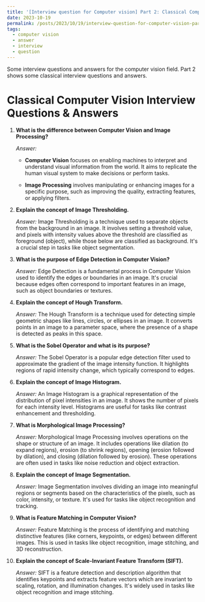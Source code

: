 ```yaml
---
title: '[Interview question for Computer vision] Part 2: Classical Computer Vision Interview Questions & Answers'
date: 2023-10-19
permalink: /posts/2023/10/19/interview-question-for-computer-vision-part-2-classical-question/
tags:
  - computer vision
  - answer
  - interview
  - question
---
```


Some interview questions and answers for the computer vision field. Part 2 shows some classical interview questions and answers.

Classical Computer Vision Interview Questions & Answers
======

1. **What is the difference between Computer Vision and Image Processing?**

   *Answer:* 
   - **Computer Vision** focuses on enabling machines to interpret and understand visual information from the world. It aims to replicate the human visual system to make decisions or perform tasks.
   
   - **Image Processing** involves manipulating or enhancing images for a specific purpose, such as improving the quality, extracting features, or applying filters.

2. **Explain the concept of Image Thresholding.**

   *Answer:* Image Thresholding is a technique used to separate objects from the background in an image. It involves setting a threshold value, and pixels with intensity values above the threshold are classified as foreground (object), while those below are classified as background. It's a crucial step in tasks like object segmentation.

3. **What is the purpose of Edge Detection in Computer Vision?**

   *Answer:* Edge Detection is a fundamental process in Computer Vision used to identify the edges or boundaries in an image. It's crucial because edges often correspond to important features in an image, such as object boundaries or textures.

4. **Explain the concept of Hough Transform.**

   *Answer:* The Hough Transform is a technique used for detecting simple geometric shapes like lines, circles, or ellipses in an image. It converts points in an image to a parameter space, where the presence of a shape is detected as peaks in this space.

5. **What is the Sobel Operator and what is its purpose?**

   *Answer:* The Sobel Operator is a popular edge detection filter used to approximate the gradient of the image intensity function. It highlights regions of rapid intensity change, which typically correspond to edges.

6. **Explain the concept of Image Histogram.**

   *Answer:* An Image Histogram is a graphical representation of the distribution of pixel intensities in an image. It shows the number of pixels for each intensity level. Histograms are useful for tasks like contrast enhancement and thresholding.

7. **What is Morphological Image Processing?**

   *Answer:* Morphological Image Processing involves operations on the shape or structure of an image. It includes operations like dilation (to expand regions), erosion (to shrink regions), opening (erosion followed by dilation), and closing (dilation followed by erosion). These operations are often used in tasks like noise reduction and object extraction.

8. **Explain the concept of Image Segmentation.**

   *Answer:* Image Segmentation involves dividing an image into meaningful regions or segments based on the characteristics of the pixels, such as color, intensity, or texture. It's used for tasks like object recognition and tracking.

9. **What is Feature Matching in Computer Vision?**

   *Answer:* Feature Matching is the process of identifying and matching distinctive features (like corners, keypoints, or edges) between different images. This is used in tasks like object recognition, image stitching, and 3D reconstruction.

10. **Explain the concept of Scale-Invariant Feature Transform (SIFT).**

    *Answer:* SIFT is a feature detection and description algorithm that identifies keypoints and extracts feature vectors which are invariant to scaling, rotation, and illumination changes. It's widely used in tasks like object recognition and image stitching.
